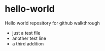 # hello-world
Hello world repository for github walkthrough
- just a test file
- another test line
- a third addition

